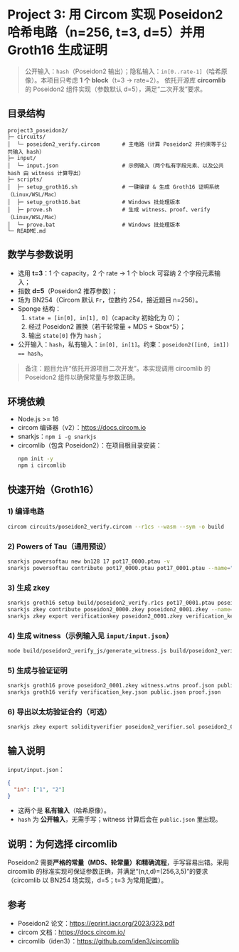 # Project 3: 用 Circom 实现 Poseidon2 哈希电路（n=256, t=3, d=5）并用 Groth16 生成证明

> 公开输入：`hash`（Poseidon2 输出）；隐私输入：`in[0..rate-1]`（哈希原像）。本项目只考虑 **1 个 block**（t=3 → rate=2）。
> 依托开源库 **circomlib** 的 Poseidon2 组件实现（参数默认 d=5），满足“二次开发”要求。

## 目录结构
```
project3_poseidon2/
├─ circuits/
│  └─ poseidon2_verify.circom       # 主电路（计算 Poseidon2 并约束等于公共输入 hash）
├─ input/
│  └─ input.json                    # 示例输入（两个私有字段元素、以及公共 hash 由 witness 计算导出）
├─ scripts/
│  ├─ setup_groth16.sh              # 一键编译 & 生成 Groth16 证明系统（Linux/WSL/Mac）
│  ├─ setup_groth16.bat             # Windows 批处理版本
│  ├─ prove.sh                      # 生成 witness、proof、verify（Linux/WSL/Mac）
│  └─ prove.bat                     # Windows 批处理版本
└─ README.md
```

## 数学与参数说明
- 选用 **t=3**：1 个 capacity，2 个 rate → 1 个 block 可容纳 2 个字段元素输入；
- 指数 **d=5**（Poseidon2 推荐参数）；
- 场为 BN254（Circom 默认 `Fr`，位数约 254，接近题目 n=256）。
- Sponge 结构：
  1. `state = [in[0], in[1], 0]`（capacity 初始化为 0）；
  2. 经过 Poseidon2 置换（若干轮常量 + MDS + Sbox^5）；
  3. 输出 `state[0]` 作为 `hash`；
- 公开输入：`hash`，私有输入：`in[0], in[1]`。约束：`poseidon2([in0, in1]) == hash`。

> 备注：题目允许“依托开源项目二次开发”。本实现调用 circomlib 的 Poseidon2 组件以确保常量与参数正确。

## 环境依赖
- Node.js >= 16
- circom 编译器（v2）：https://docs.circom.io
- snarkjs：`npm i -g snarkjs`
- circomlib（包含 Poseidon2）：在项目根目录安装：
  ```bash
  npm init -y
  npm i circomlib
  ```


## 快速开始（Groth16）
### 1) 编译电路
```bash
circom circuits/poseidon2_verify.circom --r1cs --wasm --sym -o build
```

### 2) Powers of Tau（通用预设）
```bash
snarkjs powersoftau new bn128 17 pot17_0000.ptau -v
snarkjs powersoftau contribute pot17_0000.ptau pot17_0001.ptau --name="first" -v
```

### 3) 生成 zkey
```bash
snarkjs groth16 setup build/poseidon2_verify.r1cs pot17_0001.ptau poseidon2_0000.zkey
snarkjs zkey contribute poseidon2_0000.zkey poseidon2_0001.zkey --name="1st contribution" -v
snarkjs zkey export verificationkey poseidon2_0001.zkey verification_key.json
```

### 4) 生成 witness（示例输入见 `input/input.json`）
```bash
node build/poseidon2_verify_js/generate_witness.js build/poseidon2_verify_js/poseidon2_verify.wasm input/input.json witness.wtns
```

### 5) 生成与验证证明
```bash
snarkjs groth16 prove poseidon2_0001.zkey witness.wtns proof.json public.json
snarkjs groth16 verify verification_key.json public.json proof.json
```

### 6) 导出以太坊验证合约（可选）
```bash
snarkjs zkey export solidityverifier poseidon2_verifier.sol poseidon2_0001.zkey
```

## 输入说明
`input/input.json`：
```json
{
  "in": ["1", "2"]
}
```
- 这两个是 **私有输入**（哈希原像）。
- `hash` 为 **公开输入**，无需手写；witness 计算后会在 `public.json` 里出现。

## 说明：为何选择 circomlib
Poseidon2 需要**严格的常量（MDS、轮常量）**和**精确流程**，手写容易出错。采用 circomlib 的标准实现可保证参数正确，并满足“(n,t,d)=(256,3,5)”的要求（circomlib 以 BN254 场实现，d=5；t=3 为常用配置）。

## 参考
- Poseidon2 论文：https://eprint.iacr.org/2023/323.pdf
- circom 文档：https://docs.circom.io/
- circomlib（iden3）：https://github.com/iden3/circomlib
